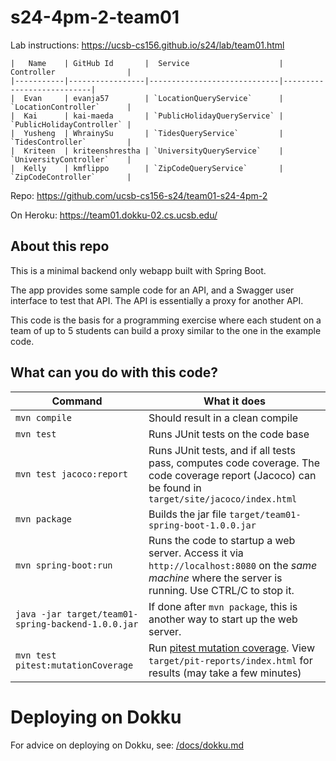 # s24-4pm-2-team01

Lab instructions: <https://ucsb-cs156.github.io/s24/lab/team01.html>


```
|   Name    | GitHub Id       |  Service                    | Controller                |
|-----------|-----------------|-----------------------------|---------------------------|
|  Evan     | evanja57        | `LocationQueryService`      | `LocationController`      |
|  Kai      | kai-maeda       | `PublicHolidayQueryService` | `PublicHolidayController` |
|  Yusheng  | WhrainySu       | `TidesQueryService`         | `TidesController`         |
|  Kriteen  | kriteenshrestha | `UniversityQueryService`    | `UniversityController`    |
|  Kelly    | kmflippo        | `ZipCodeQueryService`       | `ZipCodeController`       |
```

Repo: https://github.com/ucsb-cs156-s24/team01-s24-4pm-2

On Heroku: https://team01.dokku-02.cs.ucsb.edu/

## About this repo

This is a minimal backend only webapp built with Spring Boot.

The app provides some sample code for an API, and a Swagger user interface
to test that API.  The API is essentially a proxy for another API.

This code is the basis for a programming exercise where each student on a
team of up to 5 students can build a proxy similar to the one in the example code.

## What can you do with this code?

| Command | What it does   |
|----------|---------------------------------------|
| `mvn compile` | Should result in a clean compile |
| `mvn test` | Runs JUnit tests on the code base |
| `mvn test jacoco:report` | Runs JUnit tests, and if all tests pass, computes code coverage.  The code coverage report (Jacoco) can be found in `target/site/jacoco/index.html` |
| `mvn package` | Builds the jar file `target/team01-spring-boot-1.0.0.jar` |
| `mvn spring-boot:run` | Runs the code to startup a web server.  Access it via `http://localhost:8080` on the *same machine* where the server is running.  Use CTRL/C to stop it. |
| `java -jar target/team01-spring-backend-1.0.0.jar` | If done after `mvn package`, this is another way to start up the web server.|
| `mvn test pitest:mutationCoverage` | Run [pitest mutation coverage](https://pitest.org).  View `target/pit-reports/index.html` for results (may take a few minutes)|

# Deploying on Dokku

For advice on deploying on Dokku, see: [/docs/dokku.md](/docs/dokku.md)


